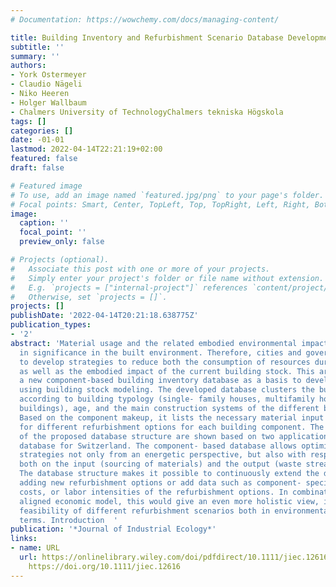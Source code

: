 ```yaml
---
# Documentation: https://wowchemy.com/docs/managing-content/

title: Building Inventory and Refurbishment Scenario Database Development for Switzerland
subtitle: ''
summary: ''
authors:
- York Ostermeyer
- Claudio Nägeli
- Niko Heeren
- Holger Wallbaum
- Chalmers University of TechnologyChalmers tekniska Högskola
tags: []
categories: []
date: -01-01
lastmod: 2022-04-14T22:21:19+02:00
featured: false
draft: false

# Featured image
# To use, add an image named `featured.jpg/png` to your page's folder.
# Focal points: Smart, Center, TopLeft, Top, TopRight, Left, Right, BottomLeft, Bottom, BottomRight.
image:
  caption: ''
  focal_point: ''
  preview_only: false

# Projects (optional).
#   Associate this post with one or more of your projects.
#   Simply enter your project's folder or file name without extension.
#   E.g. `projects = ["internal-project"]` references `content/project/deep-learning/index.md`.
#   Otherwise, set `projects = []`.
projects: []
publishDate: '2022-04-14T20:21:18.638775Z'
publication_types:
- '2'
abstract: 'Material usage and the related embodied environmental impact have grown
  in significance in the built environment. Therefore, cities and governments need
  to develop strategies to reduce both the consumption of resources during usage phase
  as well as the embodied impact of the current building stock. This article proposes
  a new component-based building inventory database as a basis to develop such strategies
  using building stock modeling. The developed database clusters the building stock
  according to building typology (single- family houses, multifamily houses, and office
  buildings), age, and the main construction systems of the different building components.
  Based on the component makeup, it lists the necessary material input and waste output
  for different refurbishment options for each building component. The advantages
  of the proposed database structure are shown based on two applications for the developed
  database for Switzerland. The component- based database allows optimization of refurbishment
  strategies not only from an energetic perspective, but also with respect to materials,
  both on the input (sourcing of materials) and the output (waste streams) level.
  The database structure makes it possible to continuously extend the data set by
  adding new refurbishment options or add data such as component- specific lifetimes,
  costs, or labor intensities of the refurbishment options. In combination with an
  aligned economic model, this would give an even more holistic view, impact, and
  feasibility of different refurbishment scenarios both in environmental and economic
  terms. Introduction  '
publication: '*Journal of Industrial Ecology*'
links:
- name: URL
  url: https://onlinelibrary.wiley.com/doi/pdfdirect/10.1111/jiec.12616 https://research.chalmers.se/publication/503107
    https://doi.org/10.1111/jiec.12616
---
```

